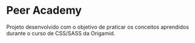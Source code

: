 # Peer Academy
Projeto desenvolvido com o objetivo de praticar os conceitos aprendidos durante o curso de CSS/SASS da Origamid.
